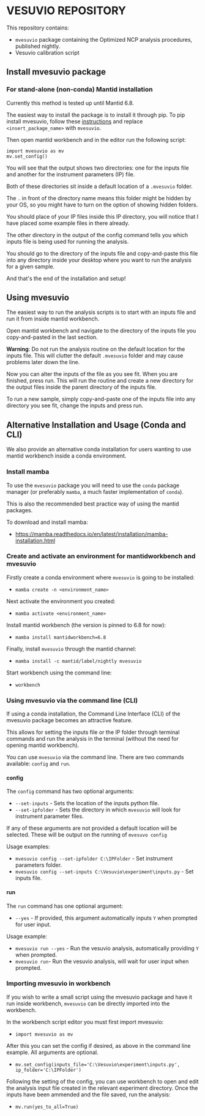 # VESUVIO REPOSITORY

This repository contains:
- `mvesuvio` package containing the Optimized NCP analysis procedures, published nightly.
- Vesuvio calibration script

## Install mvesuvio package

### For stand-alone (non-conda) Mantid installation
Currently this method is tested up until Mantid 6.8. 

The easiest way to install the package is to install it through pip.
To pip install mvesuvio, follow these [instructions](https://docs.mantidproject.org/nightly/concepts/PipInstall.html) and replace `<insert_package_name>` with `mvesuvio`.

Then open mantid workbench and in the editor run the following script:

```
import mvesuvio as mv
mv.set_config()
```

You will see that the output shows two directories: one for the inputs file and another for the instrument parameters (IP) file.

Both of these directories sit inside a default location of a `.mvesuvio` folder.

The `.` in front of the directory name means this folder might be hidden by your OS, so you might have to turn on the option of showing hidden folders.

You should place of your IP files inside this IP directory, you will notice that I have placed some example files in there already.

The other directory in the output of the config command tells you which inputs file is being used for running the analysis.

You should go to the directory of the inputs file and copy-and-paste this file into any directory inside your desktop where you want to run the analysis for a given sample.

And that's the end of the installation and setup!

## Using mvesuvio

The easiest way to run the analysis scripts is to start with an inputs file and run it from inside mantid workbench.

Open mantid workbench and navigate to the directory of the inputs file you copy-and-pasted in the last section.

**Warning**: Do not run the analysis routine on the default location for the inputs file. This will clutter the default `.mvesuvio` folder and may cause problems later down the line.

Now you can alter the inputs of the file as you see fit. When you are finished, press run. This will run the routine and create a new directory for the output files inside the parent directory of the inputs file.

To run a new sample, simply copy-and-paste one of the inputs file into any directory you see fit, change the inputs and press run.

## Alternative Installation and Usage (Conda and CLI)
We also provide an alternative conda installation for users wanting to use mantid workbench inside a conda environment.

### Install mamba

To use the `mvesuvio` package you will need to use the `conda` package manager (or preferably  `mamba`, a much faster implementation of `conda`).

This is also the recommended best practice way of using the mantid packages.

To download and install mamba:
- https://mamba.readthedocs.io/en/latest/installation/mamba-installation.html

### Create and activate an environment for mantidworkbench and mvesuvio

Firstly create a conda environment where `mvesuvio` is going to be installed:
- `mamba create -n <environment_name>`

Next activate the environment you created:
- `mamba activate <environment_name>`

Install mantid workbench (the version is pinned to 6.8 for now):
- `mamba install mantidworkbench=6.8`

Finally, install `mvesuvio` through the mantid channel:
- `mamba install -c mantid/label/nightly mvesuvio`

Start workbench using the command line:
- `workbench`

### Using mvesuvio via the command line (CLI)
If using a conda installation, the Command Line Interface (CLI) of the mvesuvio package becomes an attractive feature. 

This allows for setting the inputs file or the IP folder through terminal commands and run the analysis in the terminal (without 
the need for opening mantid workbench).

You can use `mvesuvio` via the command line. There are two commands available: `config` and `run`.

#### config

The `config` command has two optional arguments:
- `--set-inputs` - Sets the location of the inputs python file.
- `--set-ipfolder` - Sets the directory in which `mvesuvio` will look for instrument parameter files.

If any of these arguments are not provided a default location will be selected. These will be output on the running of `mvesuvo config`

Usage examples:
- `mvesuvio config --set-ipfolder C:\IPFolder` - Set instrument parameters folder.
- `mvesuvio config --set-inputs C:\Vesuvio\experiment\inputs.py` - Set inputs file.

#### run

The `run` command has one optional argument:
- `--yes` - If provided, this argument automatically inputs `Y` when prompted for user input.

Usage example:
- `mvesuvio run --yes` - Run the vesuvio analysis, automatically providing `Y` when prompted.
- `mvesuvio run`- Run the vesuvio analysis, will wait for user input when prompted.

### Importing mvesuvio in workbench

If you wish to write a small script using the mvesuvio package and have it run inside workbench, 
`mvesuvio` can be directly imported into the workbench.

In the workbench script editor you must first import mvesuvio:

- `import mvesuvio as mv`

After this you can set the config if desired, as above in the command line example. All arguments are optional.

- `mv.set_config(inputs_file='C:\Vesuvio\experiment\inputs.py', ip_folder='C:\IPFolder')`

Following the setting of the config, you can use workbench to open and edit the analysis input file created in the relevant experiment directory.
Once the inputs have been ammended and the file saved, run the analysis:

- `mv.run(yes_to_all=True)`
